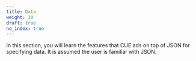 ```yaml
---
title: Data
weight: 30
draft: true
no_index: true
---
```


In this section, you will learn the features that CUE ads on top of JSON for
specifying data. It is assumed the user is familiar with JSON.
